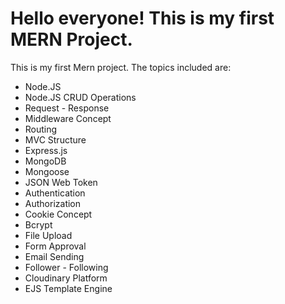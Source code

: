 <!DOCTYPE html>
<html lang="en">
<head>
    <meta charset="UTF-8">
    <meta name="viewport" content="width=device-width, initial-scale=1.0">
    <title>MERN Project Topics</title>
</head>
<body>

<h1>Hello everyone! This is my first MERN Project.</h1>
<p>This is my first Mern project. The topics included are:</p>
<ul>
    <li>Node.JS</li>
    <li>Node.JS CRUD Operations</li>
    <li>Request - Response</li>
    <li>Middleware Concept</li>
    <li>Routing</li>
    <li>MVC Structure</li>
    <li>Express.js</li>
    <li>MongoDB</li>
    <li>Mongoose</li>
    <li>JSON Web Token</li>
    <li>Authentication</li>
    <li>Authorization</li>
    <li>Cookie Concept</li>
    <li>Bcrypt</li>
    <li>File Upload</li>
    <li>Form Approval</li>
    <li>Email Sending</li>
    <li>Follower - Following</li>
    <li>Cloudinary Platform</li>
    <li>EJS Template Engine</li>
</ul>

</body>
</html>
